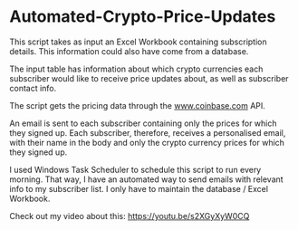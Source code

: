 # Automated-Crypto-Price-Updates
This script takes as input an Excel Workbook containing subscription details. This information could also have come from a database.

The input table has information about which crypto currencies each subscriber would like to receive price updates about, as well as subscriber contact info.

The script gets the pricing data through the www.coinbase.com API.

An email is sent to each subscriber containing only the prices for which they signed up. Each subscriber, therefore, receives a personalised email, with their name in the body and only the crypto currency prices for which they signed up.

I used Windows Task Scheduler to schedule this script to run every morning. That way, I have an automated way to send emails with relevant info to my subscriber list. I only have to maintain the database / Excel Workbook.

Check out my video about this: https://youtu.be/s2XGyXyW0CQ
